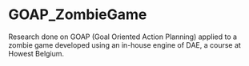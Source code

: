 # GOAP_ZombieGame
Research done on GOAP (Goal Oriented Action Planning) applied to a zombie game developed using an in-house engine of DAE, a course at Howest Belgium.
